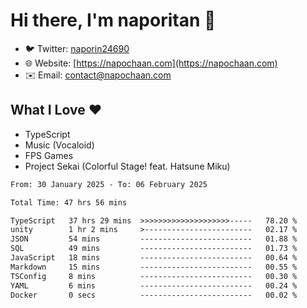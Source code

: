 # Hi there, I'm naporitan 👋

- 🐦 Twitter: [naporin24690](https://twitter.com/naporin24690)
- 🌐 Website: [https://napochaan.com](https://napochaan.com)
- ✉️ Email: [contact@napochaan.com](mailto:contact@napochaan.com)

## What I Love ❤️
- TypeScript
- Music (Vocaloid)
- FPS Games
- Project Sekai (Colorful Stage! feat. Hatsune Miku)

<!--START_SECTION:waka-->

```txt
From: 30 January 2025 - To: 06 February 2025

Total Time: 47 hrs 56 mins

TypeScript   37 hrs 29 mins  >>>>>>>>>>>>>>>>>>>>-----   78.20 %
unity        1 hr 2 mins     >------------------------   02.17 %
JSON         54 mins         -------------------------   01.88 %
SQL          49 mins         -------------------------   01.73 %
JavaScript   18 mins         -------------------------   00.64 %
Markdown     15 mins         -------------------------   00.55 %
TSConfig     8 mins          -------------------------   00.30 %
YAML         6 mins          -------------------------   00.24 %
Docker       0 secs          -------------------------   00.02 %
```

<!--END_SECTION:waka-->


